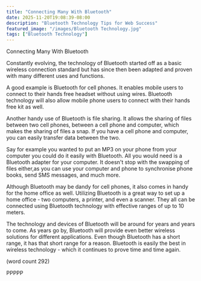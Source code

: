 ```yaml
---
title: "Connecting Many With Bluetooth"
date: 2025-11-20T19:08:39-08:00
description: "Bluetooth Technology Tips for Web Success"
featured_image: "/images/Bluetooth Technology.jpg"
tags: ["Bluetooth Technology"]
---
```


Connecting Many With Bluetooth

Constantly evolving, the technology of Bluetooth 
started off as a basic wireless connection standard
but has since then been adapted and proven with many
different uses and functions.

A good example is Bluetooth for cell phones.  It
enables mobile users to connect to their hands free
headset without using wires.  Bluetooth technology
will also allow mobile phone users to connect 
with their hands free kit as well.

Another handy use of Bluetooth is file sharing.  It
allows the sharing of files between two cell phones,
between a cell phone and computer, which makes the
sharing of files a snap.  If you have a cell phone
and computer, you can easily transfer data between
the two.

Say for example you wanted to put an MP3 on your
phone from your computer you could do it easily 
with Bluetooth.  All you would need is a Bluetooth
adapter for your computer.  It doesn't stop with the 
swapping of files either,as you can use your computer 
and phone to synchronise phone books, send SMS messages, 
and much more.

Although Bluetooth may be dandy for cell phones,
it also comes in handy for the home office as well.
Utilizing Bluetooth is a great way to set up a
home office - two computers, a printer, and even a
scanner.  They all can be connected using Bluetooth
technology with effective ranges of up to 10 meters.

The technology and devices of Bluetooth will be
around for years and years to come.  As years go
by, Bluetooth will provide even better wireless
solutions for different applications.  Even though
Bluetooth has a short range, it has that short
range for a reason.  Bluetooth is easily the best
in wireless technology - which it continues to 
prove time and time again.

(word count 292)

PPPPP

